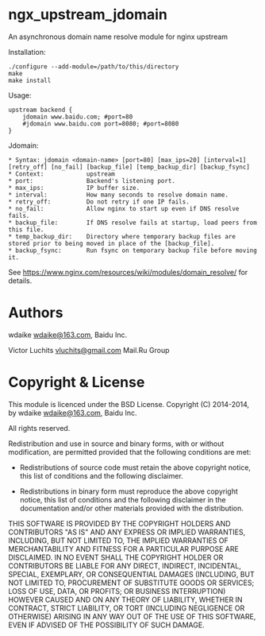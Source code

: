 ngx_upstream_jdomain
====================

An asynchronous domain name resolve module for nginx upstream

Installation:

	./configure --add-module=/path/to/this/directory
	make
	make install

Usage:

	upstream backend {                                                                              
		jdomain www.baidu.com; #port=80                                                             
		#jdomain www.baidu.com port=8080; #port=8080
	}                                                                                               
                                                                                                    
Jdomain: 

	* Syntax: jdomain <domain-name> [port=80] [max_ips=20] [interval=1] [retry_off] [no_fail] [backup_file] [temp_backup_dir] [backup_fsync]
	* Context:            upstream                                                                          
	* port:               Backend's listening port.                                                         
	* max_ips:            IP buffer size.
	* interval:           How many seconds to resolve domain name.
	* retry_off:          Do not retry if one IP fails.
	* no_fail:            Allow nginx to start up even if DNS resolve fails.
	* backup_file:        If DNS resolve fails at startup, load peers from this file.
	* temp_backup_dir:    Directory where temporary backup files are stored prior to being moved in place of the [backup_file].
	* backup_fsync:       Run fsync on temporary backup file before moving it.

See https://www.nginx.com/resources/wiki/modules/domain_resolve/ for details.

Authors
======

wdaike <wdaike@163.com>, Baidu Inc.

Victor Luchits <vluchits@gmail.com> Mail.Ru Group

Copyright & License
===================

This module is licenced under the BSD License.
Copyright (C) 2014-2014, by wdaike <wdaike@163.com>, Baidu Inc.

All rights reserved.

Redistribution and use in source and binary forms, with or without modification, are permitted provided that the following conditions are met:

* Redistributions of source code must retain the above copyright notice, this list of conditions and the following disclaimer.

* Redistributions in binary form must reproduce the above copyright notice, this list of conditions and the following disclaimer in the documentation and/or other materials provided with the distribution.

THIS SOFTWARE IS PROVIDED BY THE COPYRIGHT HOLDERS AND CONTRIBUTORS "AS IS" AND ANY EXPRESS OR IMPLIED WARRANTIES, INCLUDING, BUT NOT LIMITED TO, THE IMPLIED WARRANTIES OF MERCHANTABILITY AND FITNESS FOR A PARTICULAR PURPOSE ARE DISCLAIMED. IN NO EVENT SHALL THE COPYRIGHT HOLDER OR CONTRIBUTORS BE LIABLE FOR ANY DIRECT, INDIRECT, INCIDENTAL, SPECIAL, EXEMPLARY, OR CONSEQUENTIAL DAMAGES (INCLUDING, BUT NOT LIMITED TO, PROCUREMENT OF SUBSTITUTE GOODS OR SERVICES; LOSS OF USE, DATA, OR PROFITS; OR BUSINESS INTERRUPTION) HOWEVER CAUSED AND ON ANY THEORY OF LIABILITY, WHETHER IN CONTRACT, STRICT LIABILITY, OR TORT (INCLUDING NEGLIGENCE OR OTHERWISE) ARISING IN ANY WAY OUT OF THE USE OF THIS SOFTWARE, EVEN IF ADVISED OF THE POSSIBILITY OF SUCH DAMAGE.

